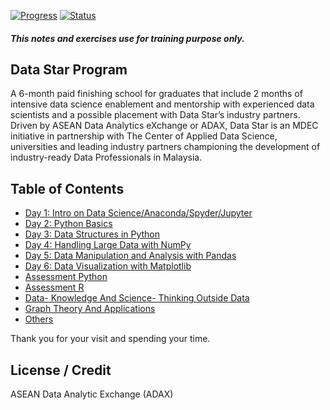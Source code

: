 [![Progress](https://img.shields.io/badge/Progress-80%25-blue.svg)]()
[![Status](https://img.shields.io/badge/Status-Incomplete-orange.svg)]()

##### This notes and exercises use for training purpose only.

## Data Star Program
A 6-month paid finishing school for graduates that include 2 months of intensive data science enablement and mentorship with experienced data scientists and a possible placement with Data Star’s industry partners. Driven by ASEAN Data Analytics eXchange or ADAX, Data Star is an MDEC initiative in partnership with The Center of Applied Data Science, universities and leading industry partners championing the development of industry-ready Data Professionals in Malaysia.

## Table of Contents
- [Day 1: Intro on Data Science/Anaconda/Spyder/Jupyter](https://github.com/eikmarizal/DataStar/tree/master/Day%201)
- [Day 2: Python Basics](https://github.com/eikmarizal/DataStar/tree/master/Day%202)
- [Day 3: Data Structures in Python](https://github.com/eikmarizal/DataStar/tree/master/Day%203)
- [Day 4: Handling Large Data with NumPy](https://github.com/eikmarizal/DataStar/tree/master/Day%204)
- [Day 5: Data Manipulation and Analysis with Pandas](https://github.com/eikmarizal/DataStar/tree/master/Day%205)
- [Day 6: Data Visualization with Matplotlib](https://github.com/eikmarizal/DataStar/tree/master/Day%206)
- [Assessment Python](https://github.com/eikmarizal/DataStar/tree/master/Assessment%20Python)
- [Assessment R](https://github.com/eikmarizal/DataStar/tree/master/Assessment%20R)
- [Data- Knowledge And Science- Thinking Outside Data](https://github.com/eikmarizal/DataStar/tree/master/Data-%20Knowledge%20And%20Science-%20Thinking%20Outside%20Data)
- [Graph Theory And Applications](https://github.com/eikmarizal/DataStar/tree/master/Graph%20Theory%20And%20Applications)
- [Others](https://github.com/eikmarizal/DataStar)

Thank you for your visit and spending your time.

## License / Credit

ASEAN Data Analytic Exchange (ADAX) 

